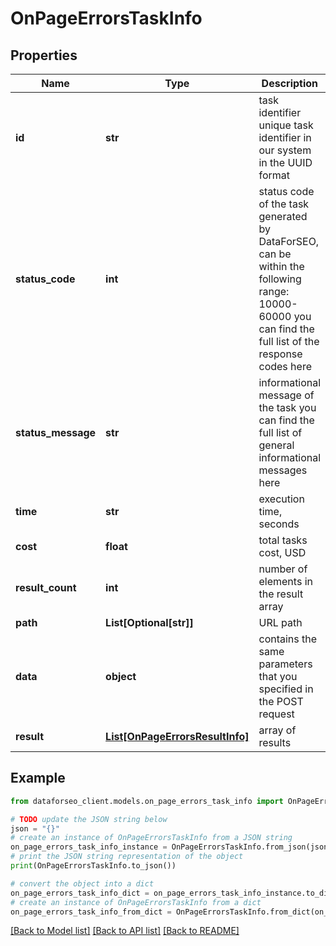 # OnPageErrorsTaskInfo


## Properties

Name | Type | Description | Notes
------------ | ------------- | ------------- | -------------
**id** | **str** | task identifier unique task identifier in our system in the UUID format | [optional] 
**status_code** | **int** | status code of the task generated by DataForSEO, can be within the following range: 10000-60000 you can find the full list of the response codes here | [optional] 
**status_message** | **str** | informational message of the task you can find the full list of general informational messages here | [optional] 
**time** | **str** | execution time, seconds | [optional] 
**cost** | **float** | total tasks cost, USD | [optional] 
**result_count** | **int** | number of elements in the result array | [optional] 
**path** | **List[Optional[str]]** | URL path | [optional] 
**data** | **object** | contains the same parameters that you specified in the POST request | [optional] 
**result** | [**List[OnPageErrorsResultInfo]**](OnPageErrorsResultInfo.md) | array of results | [optional] 

## Example

```python
from dataforseo_client.models.on_page_errors_task_info import OnPageErrorsTaskInfo

# TODO update the JSON string below
json = "{}"
# create an instance of OnPageErrorsTaskInfo from a JSON string
on_page_errors_task_info_instance = OnPageErrorsTaskInfo.from_json(json)
# print the JSON string representation of the object
print(OnPageErrorsTaskInfo.to_json())

# convert the object into a dict
on_page_errors_task_info_dict = on_page_errors_task_info_instance.to_dict()
# create an instance of OnPageErrorsTaskInfo from a dict
on_page_errors_task_info_from_dict = OnPageErrorsTaskInfo.from_dict(on_page_errors_task_info_dict)
```
[[Back to Model list]](../README.md#documentation-for-models) [[Back to API list]](../README.md#documentation-for-api-endpoints) [[Back to README]](../README.md)


